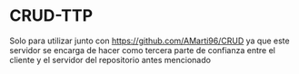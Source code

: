 # CRUD-TTP

Solo para utilizar junto con https://github.com/AMarti96/CRUD ya que este servidor se encarga de hacer como tercera parte de confianza entre el cliente y el servidor del repositorio antes mencionado
